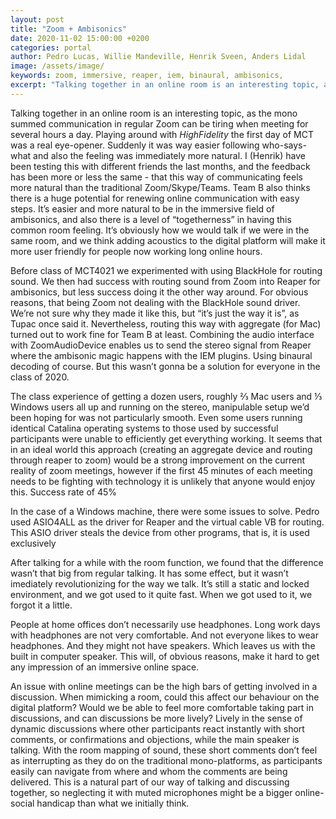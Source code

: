 ```yaml
---
layout: post
title: "Zoom + Ambisonics"
date: 2020-11-02 15:00:00 +0200
categories: portal
author: Pedro Lucas, Willie Mandeville, Henrik Sveen, Anders Lidal
image: /assets/image/
keywords: zoom, immersive, reaper, iem, binaural, ambisonics,
excerpt: "Talking together in an online room is an interesting topic, as the mono summed communication in regular Zoom can be tiring when meeting for several hours a day. Could ambisonics in digital communication be the solution we're all waiting for?"
---
```


Talking together in an online room is an interesting topic, as the mono summed communication in regular Zoom can be tiring when meeting for several hours a day. Playing around with *HighFidelity* the first day of MCT was a real eye-opener. Suddenly it was way easier following who-says-what and also the feeling was immediately more natural. I (Henrik) have been testing this with different friends the last months, and the feedback has been more or less the same - that this way of communicating feels more natural than the traditional Zoom/Skype/Teams.
Team B also thinks there is a huge potential for renewing online communication with easy steps. It’s easier and more natural to be in the immersive field of ambisonics, and also there is a level of “togetherness” in having this common room feeling. It’s obviously how we would talk if we were in the same room, and we think adding acoustics to the digital platform will make it more user friendly for people now working long online hours.

Before class of MCT4021 we experimented with using BlackHole for routing sound. We then had success with routing sound from Zoom into Reaper for ambisonics, but less success doing it the other way around. For obvious reasons, that being Zoom not dealing with the BlackHole sound driver. We’re not sure why they made it like this, but “it’s just the way it is”, as Tupac once said it. Nevertheless, routing this way with aggregate (for Mac) turned out to work fine for Team B at least. Combining the audio interface with ZoomAudioDevice enables us to send the stereo signal from Reaper where the ambisonic magic happens with the IEM plugins. Using binaural decoding of course. But this wasn’t gonna be a solution for everyone in the class of 2020.

The class experience of getting a dozen users, roughly ⅔ Mac users and ⅓ Windows users all up and running on the stereo, manipulable setup we’d been hoping for was not particularly smooth. Even some users running identical Catalina operating systems to those used by successful participants were unable to efficiently get everything working. It seems that in an ideal world this approach (creating an aggregate device and routing through reaper to zoom) would be a strong improvement on the current reality of zoom meetings, however if the first 45 minutes of each meeting needs to be fighting with technology it is unlikely that anyone would enjoy this.
 Success rate of 45%

In the case of a Windows machine, there were some issues to solve. Pedro used ASIO4ALL as the driver for Reaper and the virtual cable VB for routing. This ASIO driver steals the device from other programs, that is, it is used exclusively


After talking for a while with the room function, we found that the difference wasn’t that big from regular talking. It has some effect, but it wasn’t imediately revolutionizing for the way we talk. It’s still a static and locked environment, and we got used to it quite fast. When we got used to it, we forgot it a little.

People at home offices don’t necessarily use headphones. Long work days with headphones are not very comfortable. And not everyone likes to wear headphones. And they might not have speakers. Which leaves us with the built in computer speaker. This will, of obvious reasons, make it hard to get any impression of an immersive online space.

An issue with online meetings can be the high bars of getting involved in a discussion. When mimicking a room, could this affect our behaviour on the digital platform? Would we be able to feel more comfortable taking part in discussions, and can discussions be more lively? Lively in the sense of dynamic discussions where other participants react instantly with short comments, or confirmations and objections, while the main speaker is talking. With the room mapping of sound, these short comments don’t feel as interrupting as they do on the traditional mono-platforms, as participants easily can navigate from where and whom the comments are being delivered. This is a natural part of our way of talking and discussing together, so neglecting it with muted microphones might be a bigger online-social handicap than what we initially think.
